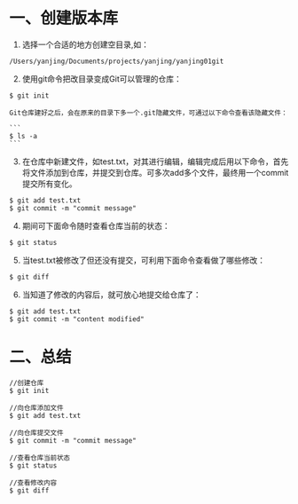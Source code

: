 # 一、创建版本库

1. 选择一个合适的地方创建空目录,如：
```
/Users/yanjing/Documents/projects/yanjing/yanjing01git
```

2. 使用git命令把改目录变成Git可以管理的仓库：
```
$ git init
```

	Git仓库建好之后，会在原来的目录下多一个.git隐藏文件，可通过以下命令查看该隐藏文件：

	```
	$ ls -a
	```

3. 在仓库中新建文件，如test.txt，对其进行编辑，编辑完成后用以下命令，首先将文件添加到仓库，并提交到仓库。可多次add多个文件，最终用一个commit提交所有变化。
```
$ git add test.txt
$ git commit -m "commit message" 
```

4. 期间可下面命令随时查看仓库当前的状态：
```
$ git status
```

5. 当test.txt被修改了但还没有提交，可利用下面命令查看做了哪些修改：
```
$ git diff
```

6. 当知道了修改的内容后，就可放心地提交给仓库了：
```
$ git add test.txt
$ git commit -m "content modified"
```

# 二、总结
```
//创建仓库
$ git init

//向仓库添加文件
$ git add test.txt

//向仓库提交文件
$ git commit -m "commit message"

//查看仓库当前状态
$ git status

//查看修改内容
$ git diff 
```